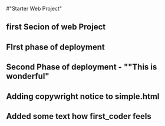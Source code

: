 #"Starter Web Project" 

## first Secion of web Project

## FIrst phase of deployment

## Second Phase of deployment - ""This is wonderful"
## Adding copywright notice to simple.html
## Added some text how first_coder feels
